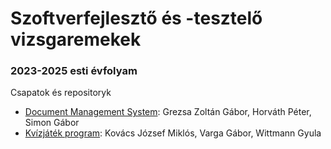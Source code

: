 # Szoftverfejlesztő és -tesztelő vizsgaremekek

### 2023-2025 esti évfolyam

Csapatok és repositoryk

- [Document Management System](https://github.com/2024e-vp-vizsgaremek/DOCCU): Grezsa Zoltán Gábor, Horváth Péter, Simon Gábor
- [Kvízjáték program](https://github.com/2024e-vp-vizsgaremek/JOGAGU): Kovács József Miklós, Varga Gábor, Wittmann Gyula
